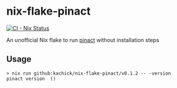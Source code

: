 # nix-flake-pinact

[![CI - Nix Status](https://github.com/kachick/nix-flake-pinact/actions/workflows/ci-nix.yml/badge.svg?branch=main)](https://github.com/kachick/nix-flake-pinact/actions/workflows/ci-nix.yml?query=branch%3Amain+)

An unofficial Nix flake to run [pinact](https://github.com/suzuki-shunsuke/pinact) without installation steps

## Usage

```console
> nix run github:kachick/nix-flake-pinact/v0.1.2 -- -version
pinact version  ()
```
